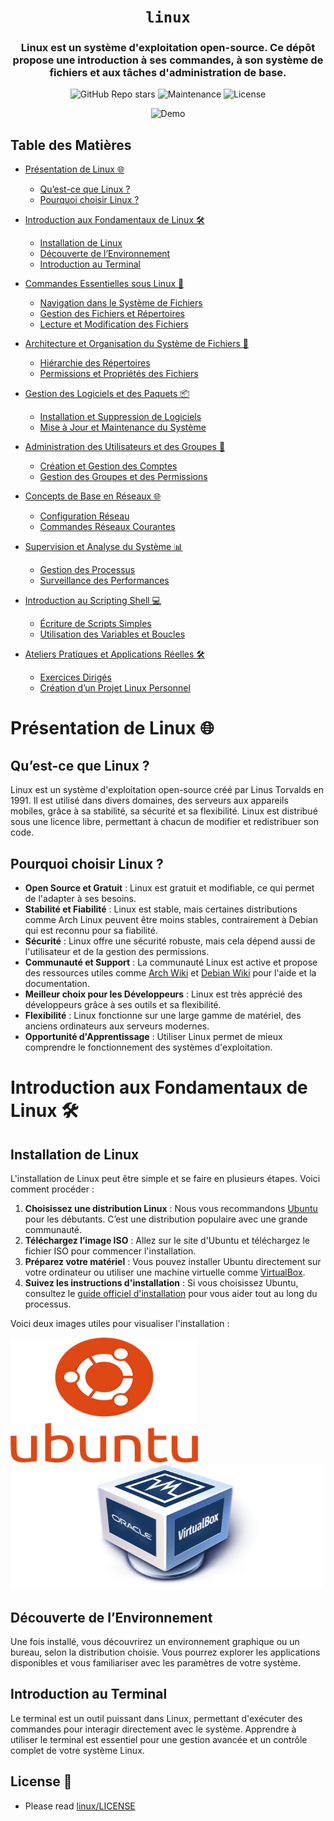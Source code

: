 <div align="center">

# `linux`

<h3>
    Linux est un système d'exploitation open-source. Ce dépôt propose une introduction à ses commandes, à son système de fichiers et aux tâches d'administration de base.
</h3>

<!-- Badges -->

![GitHub Repo stars](https://img.shields.io/github/stars/nemo256/linux?style=for-the-badge)
![Maintenance](https://shields.io/maintenance/yes/2024?style=for-the-badge)
![License](https://shields.io/github/license/nemo256/linux?style=for-the-badge)

<!-- Demo image -->

![Demo](demo.png)

</div>

<!-- TABLE OF CONTENTS -->

## Table des Matières

- [Présentation de Linux 🌐](#présentation-de-linux)

  - [Qu’est-ce que Linux ?](#quest-ce-que-linux)
  - [Pourquoi choisir Linux ?](#pourquoi-choisir-linux)

- [Introduction aux Fondamentaux de Linux 🛠️](#introduction-aux-fondamentaux-de-linux)

  - [Installation de Linux](#installation-de-linux)
  - [Découverte de l’Environnement](#découverte-de-lenvironnement)
  - [Introduction au Terminal](#introduction-au-terminal)

- [Commandes Essentielles sous Linux 📜](#commandes-essentielles-sous-linux)

  - [Navigation dans le Système de Fichiers](#navigation-dans-le-système-de-fichiers)
  - [Gestion des Fichiers et Répertoires](#gestion-des-fichiers-et-répertoires)
  - [Lecture et Modification des Fichiers](#lecture-et-modification-des-fichiers)

- [Architecture et Organisation du Système de Fichiers 📂](#architecture-et-organisation-du-système-de-fichiers)

  - [Hiérarchie des Répertoires](#hiérarchie-des-répertoires)
  - [Permissions et Propriétés des Fichiers](#permissions-et-propriétés-des-fichiers)

- [Gestion des Logiciels et des Paquets 📦](#gestion-des-logiciels-et-des-paquets)

  - [Installation et Suppression de Logiciels](#installation-et-suppression-de-logiciels)
  - [Mise à Jour et Maintenance du Système](#mise-à-jour-et-maintenance-du-système)

- [Administration des Utilisateurs et des Groupes 👤](#administration-des-utilisateurs-et-des-groupes)

  - [Création et Gestion des Comptes](#création-et-gestion-des-comptes)
  - [Gestion des Groupes et des Permissions](#gestion-des-groupes-et-des-permissions)

- [Concepts de Base en Réseaux 🌐](#concepts-de-base-en-réseaux)

  - [Configuration Réseau](#configuration-réseau)
  - [Commandes Réseaux Courantes](#commandes-réseaux-courantes)

- [Supervision et Analyse du Système 📊](#supervision-et-analyse-du-système)

  - [Gestion des Processus](#gestion-des-processus)
  - [Surveillance des Performances](#surveillance-des-performances)

- [Introduction au Scripting Shell 💻](#introduction-au-scripting-shell)

  - [Écriture de Scripts Simples](#écriture-de-scripts-simples)
  - [Utilisation des Variables et Boucles](#utilisation-des-variables-et-boucles)

- [Ateliers Pratiques et Applications Réelles 🛠️](#ateliers-pratiques-et-applications-réelles)
  - [Exercices Dirigés](#exercices-dirigés)
  - [Création d’un Projet Linux Personnel](#création-dun-projet-linux-personnel)

# Présentation de Linux 🌐

## Qu’est-ce que Linux ?

Linux est un système d'exploitation open-source créé par Linus Torvalds en 1991. Il est utilisé dans divers domaines, des serveurs aux appareils mobiles, grâce à sa stabilité, sa sécurité et sa flexibilité. Linux est distribué sous une licence libre, permettant à chacun de modifier et redistribuer son code.

## Pourquoi choisir Linux ?

- **Open Source et Gratuit** : Linux est gratuit et modifiable, ce qui permet de l'adapter à ses besoins.
- **Stabilité et Fiabilité** : Linux est stable, mais certaines distributions comme Arch Linux peuvent être moins stables, contrairement à Debian qui est reconnu pour sa fiabilité.
- **Sécurité** : Linux offre une sécurité robuste, mais cela dépend aussi de l'utilisateur et de la gestion des permissions.
- **Communauté et Support** : La communauté Linux est active et propose des ressources utiles comme [Arch Wiki](https://wiki.archlinux.org) et [Debian Wiki](https://wiki.debian.org) pour l'aide et la documentation.
- **Meilleur choix pour les Développeurs** : Linux est très apprécié des développeurs grâce à ses outils et sa flexibilité.
- **Flexibilité** : Linux fonctionne sur une large gamme de matériel, des anciens ordinateurs aux serveurs modernes.
- **Opportunité d'Apprentissage** : Utiliser Linux permet de mieux comprendre le fonctionnement des systèmes d'exploitation.

# Introduction aux Fondamentaux de Linux 🛠️

## Installation de Linux

L'installation de Linux peut être simple et se faire en plusieurs étapes. Voici comment procéder :

1. **Choisissez une distribution Linux** : Nous vous recommandons [Ubuntu](https://ubuntu.com/download) pour les débutants. C’est une distribution populaire avec une grande communauté.
2. **Téléchargez l’image ISO** : Allez sur le site d'Ubuntu et téléchargez le fichier ISO pour commencer l'installation.
3. **Préparez votre matériel** : Vous pouvez installer Ubuntu directement sur votre ordinateur ou utiliser une machine virtuelle comme [VirtualBox](https://www.virtualbox.org/).
4. **Suivez les instructions d'installation** : Si vous choisissez Ubuntu, consultez le [guide officiel d'installation](https://ubuntu.com/tutorials/install-ubuntu-desktop#1-overview) pour vous aider tout au long du processus.

Voici deux images utiles pour visualiser l'installation :

[<img src="./images/ubuntu.png" width="300" height="200" />](https://ubuntu.com/download) [<img src="./images/virtualbox.png" width="500" height="200" />](https://www.virtualbox.org/)

## Découverte de l’Environnement

Une fois installé, vous découvrirez un environnement graphique ou un bureau, selon la distribution choisie. Vous pourrez explorer les applications disponibles et vous familiariser avec les paramètres de votre système.

## Introduction au Terminal

Le terminal est un outil puissant dans Linux, permettant d'exécuter des commandes pour interagir directement avec le système. Apprendre à utiliser le terminal est essentiel pour une gestion avancée et un contrôle complet de votre système Linux.

## License 📑

- Please read [linux/LICENSE](https://github.com/nemo256/linux/blob/master/LICENSE)
